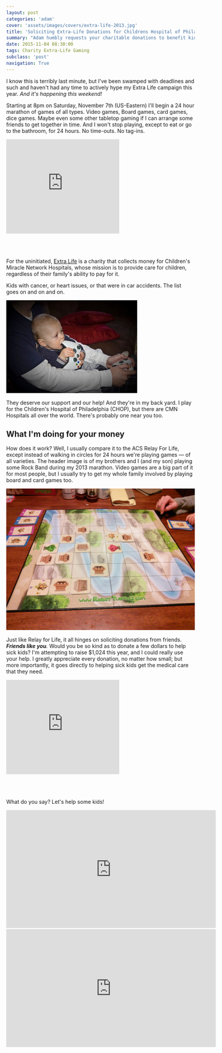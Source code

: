 ```yaml
---
layout: post
categories: 'adam'
cover: 'assets/images/covers/extra-life-2013.jpg'
title: 'Soliciting Extra-Life Donations for Childrens Hospital of Philadelphia!'
summary: "Adam humbly requests your charitable donations to benefit kids in the hospital"
date: 2015-11-04 08:30:00
tags: Charity Extra-Life Gaming
subclass: 'post'
navigation: True
---
```


I know this is terribly last minute, but I've been swamped with deadlines and such and haven't had any time to actively hype my Extra Life campaign this year. _And it's happening this weekend!_

Starting at 8pm on Saturday, November 7th (US-Eastern) I'll begin a 24 hour marathon of games of all types. Video games, Board games, card games, dice games. Maybe even some other tabletop gaming if I can arrange some friends to get together in time. And I won't stop playing, except to eat or go to the bathroom, for 24 hours. No time-outs. No tag-ins.

<iframe src="http://www.extra-life.org/index.cfm?fuseaction=widgets.300x250thermo&participantID=148892" width="302" height="252" frameborder="0" scrolling="no" style="margin: 0 auto 3rem"><a href="http://www.extra-life.org/index.cfm?fuseaction=donorDrive.participant&participantID=148892">Make a Donation!</a></iframe>

For the uninitiated, [Extra Life][extralife] is a charity that collects money for Children's Miracle Network Hospitals, whose mission is to provide care for children, regardless of their family's ability to pay for it.

Kids with cancer, or heart issues, or that were in car accidents. The list goes on and on and on.

![My son Dylan playing xbox with me](/assets/images/posts/2015/dylan-xbox.jpg)

They deserve our support and our help! And they're in my back yard. I play for the Children's Hospital of Philadelphia (CHOP), but there are CMN Hospitals all over the world. There's probably one near you too.

## What I'm doing for your money

How does it work? Well, I usually compare it to the ACS Relay For Life, except instead of walking in circles for 24 hours we're playing games &mdash; of all varieties. The header image is of my brothers and I (and my son) playing some Rock Band during my 2013 marathon. Video games are a big part of it for most people, but I usually try to get my whole family involved by playing board and card games too.

![Robot Turtles, playing with my kids!](/assets/images/posts/2015/robot-turtles.jpg)

Just like Relay for Life, it all hinges on soliciting donations from friends. _**Friends like you**._ Would you be so kind as to donate a few dollars to help sick kids? I'm attempting to raise $1,024 this year, and I could really use your help. I greatly appreciate every donation, no matter how small; but more importantly, it goes directly to helping sick kids get the medical care that they need.

<iframe src="http://www.extra-life.org/index.cfm?fuseaction=widgets.300x250thermo&participantID=148892" width="302" height="252" frameborder="0" scrolling="no" style="margin: 0 auto 3rem"><a href="http://www.extra-life.org/index.cfm?fuseaction=donorDrive.participant&participantID=148892">Make a Donation!</a></iframe>

What do you say? Let's help some kids!

<iframe width="560" height="315" src="https://www.youtube.com/embed/ZS7WRl7N1Ig" frameborder="0" allowfullscreen></iframe>

<iframe width="560" height="315" src="https://www.youtube.com/embed/2_sLlWO_v24" frameborder="0" allowfullscreen></iframe>

[extralife]: http://www.extra-life.org/
